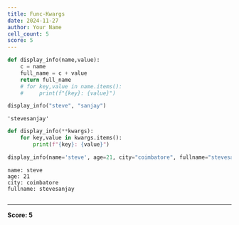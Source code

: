 ```yaml
---
title: Func-Kwargs
date: 2024-11-27
author: Your Name
cell_count: 5
score: 5
---
```


```python
def display_info(name,value):
    c = name 
    full_name = c + value
    return full_name
    # for key,value in name.items():
    #     print(f"{key}: {value}")
```


```python
display_info("steve", "sanjay")
```




    'stevesanjay'




```python
def display_info(**kwargs):
    for key,value in kwargs.items():
        print(f"{key}: {value}")
```


```python
display_info(name='steve', age=21, city="coimbatore", fullname="stevesanjay")
```

    name: steve
    age: 21
    city: coimbatore
    fullname: stevesanjay



```python

```


---
**Score: 5**
